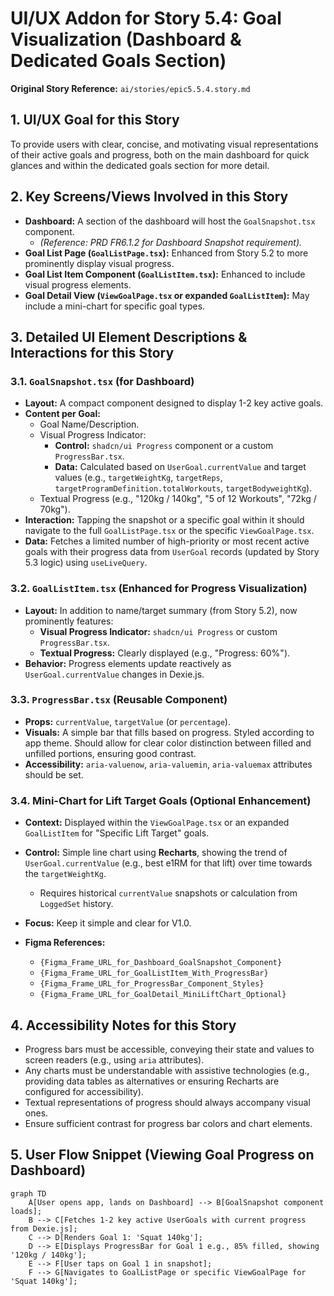 # UI/UX Addon for Story 5.4: Goal Visualization (Dashboard & Dedicated Goals Section)

**Original Story Reference:** `ai/stories/epic5.5.4.story.md`

## 1. UI/UX Goal for this Story

To provide users with clear, concise, and motivating visual representations of their active goals and progress, both on the main dashboard for quick glances and within the dedicated goals section for more detail.

## 2. Key Screens/Views Involved in this Story

- **Dashboard:** A section of the dashboard will host the `GoalSnapshot.tsx` component.
  - _(Reference: PRD FR6.1.2 for Dashboard Snapshot requirement)._
- **Goal List Page (`GoalListPage.tsx`):** Enhanced from Story 5.2 to more prominently display visual progress.
- **Goal List Item Component (`GoalListItem.tsx`):** Enhanced to include visual progress elements.
- **Goal Detail View (`ViewGoalPage.tsx` or expanded `GoalListItem`):** May include a mini-chart for specific goal types.

## 3. Detailed UI Element Descriptions & Interactions for this Story

### 3.1. `GoalSnapshot.tsx` (for Dashboard)

- **Layout:** A compact component designed to display 1-2 key active goals.
- **Content per Goal:**
  - Goal Name/Description.
  - Visual Progress Indicator:
    - **Control:** `shadcn/ui Progress` component or a custom `ProgressBar.tsx`.
    - **Data:** Calculated based on `UserGoal.currentValue` and target values (e.g., `targetWeightKg`, `targetReps`, `targetProgramDefinition.totalWorkouts`, `targetBodyweightKg`).
  - Textual Progress (e.g., "120kg / 140kg", "5 of 12 Workouts", "72kg / 70kg").
- **Interaction:** Tapping the snapshot or a specific goal within it should navigate to the full `GoalListPage.tsx` or the specific `ViewGoalPage.tsx`.
- **Data:** Fetches a limited number of high-priority or most recent active goals with their progress data from `UserGoal` records (updated by Story 5.3 logic) using `useLiveQuery`.

### 3.2. `GoalListItem.tsx` (Enhanced for Progress Visualization)

- **Layout:** In addition to name/target summary (from Story 5.2), now prominently features:
  - **Visual Progress Indicator:** `shadcn/ui Progress` or custom `ProgressBar.tsx`.
  - **Textual Progress:** Clearly displayed (e.g., "Progress: 60%").
- **Behavior:** Progress elements update reactively as `UserGoal.currentValue` changes in Dexie.js.

### 3.3. `ProgressBar.tsx` (Reusable Component)

- **Props:** `currentValue`, `targetValue` (or `percentage`).
- **Visuals:** A simple bar that fills based on progress. Styled according to app theme. Should allow for clear color distinction between filled and unfilled portions, ensuring good contrast.
- **Accessibility:** `aria-valuenow`, `aria-valuemin`, `aria-valuemax` attributes should be set.

### 3.4. Mini-Chart for Lift Target Goals (Optional Enhancement)

- **Context:** Displayed within the `ViewGoalPage.tsx` or an expanded `GoalListItem` for "Specific Lift Target" goals.
- **Control:** Simple line chart using **Recharts**, showing the trend of `UserGoal.currentValue` (e.g., best e1RM for that lift) over time towards the `targetWeightKg`.
  - Requires historical `currentValue` snapshots or calculation from `LoggedSet` history.
- **Focus:** Keep it simple and clear for V1.0.

- **Figma References:**
  - `{Figma_Frame_URL_for_Dashboard_GoalSnapshot_Component}`
  - `{Figma_Frame_URL_for_GoalListItem_With_ProgressBar}`
  - `{Figma_Frame_URL_for_ProgressBar_Component_Styles}`
  - `{Figma_Frame_URL_for_GoalDetail_MiniLiftChart_Optional}`

## 4. Accessibility Notes for this Story

- Progress bars must be accessible, conveying their state and values to screen readers (e.g., using `aria` attributes).
- Any charts must be understandable with assistive technologies (e.g., providing data tables as alternatives or ensuring Recharts are configured for accessibility).
- Textual representations of progress should always accompany visual ones.
- Ensure sufficient contrast for progress bar colors and chart elements.

## 5. User Flow Snippet (Viewing Goal Progress on Dashboard)

```mermaid
graph TD
    A[User opens app, lands on Dashboard] --> B[GoalSnapshot component loads];
    B --> C[Fetches 1-2 key active UserGoals with current progress from Dexie.js];
    C --> D[Renders Goal 1: 'Squat 140kg'];
    D --> E[Displays ProgressBar for Goal 1 e.g., 85% filled, showing '120kg / 140kg'];
    E --> F[User taps on Goal 1 in snapshot];
    F --> G[Navigates to GoalListPage or specific ViewGoalPage for 'Squat 140kg'];
```
